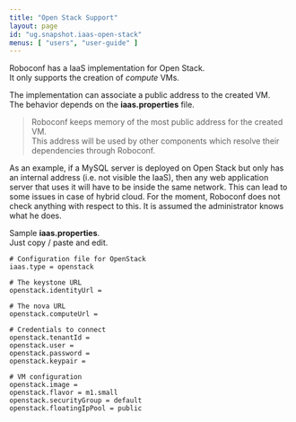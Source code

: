 ```yaml
---
title: "Open Stack Support"
layout: page
id: "ug.snapshot.iaas-open-stack"
menus: [ "users", "user-guide" ]
---
```


Roboconf has a IaaS implementation for Open Stack.  
It only supports the creation of *compute* VMs.

The implementation can associate a public address to the created VM.  
The behavior depends on the **iaas.properties** file.
  
> Roboconf keeps memory of the most public address for the created VM.  
> This address will be used by other components which resolve their dependencies through Roboconf.

As an example, if a MySQL server is deployed on Open Stack but only has an internal address (i.e. not
visible the IaaS), then any web application server that uses it will have to be inside the same network.
This can lead to some issues in case of hybrid cloud. For the moment, Roboconf does not check anything 
with respect to this. It is assumed the administrator knows what he does.

Sample **iaas.properties**.  
Just copy / paste and edit.

``` properties
# Configuration file for OpenStack
iaas.type = openstack

# The keystone URL
openstack.identityUrl = 

# The nova URL
openstack.computeUrl = 

# Credentials to connect
openstack.tenantId = 
openstack.user = 
openstack.password = 
openstack.keypair = 

# VM configuration
openstack.image = 
openstack.flavor = m1.small
openstack.securityGroup = default
openstack.floatingIpPool = public
```
